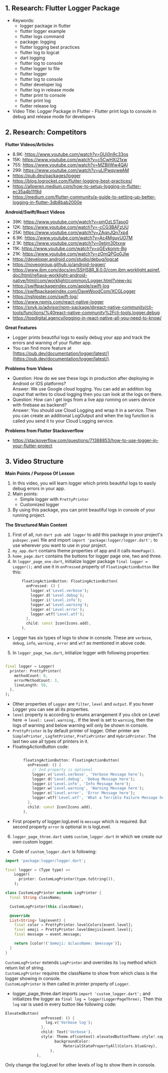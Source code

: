 ## 1. Research: Flutter Logger Package

- Keywords:
    - logger package in flutter
    - flutter logger example
    - flutter logs command
    - package: logging
    - flutter logging best practices
    - flutter log to logcat
    - dart logging
    - flutter log to console
    - flutter logger to file
    - flutter logger
    - flutter log to console
    - flutter developer log
    - flutter log in release mode
    - flutter print to console
    - flutter print log
    - flutter release log
- Video Title: Logger Package in Flutter - Flutter print logs to console in debug and release mode
  for developers

## 2. Research: Competitors

**Flutter Videos/Articles**

- 8.9K: https://www.youtube.com/watch?v=GUi0n9c33os
- 15K: https://www.youtube.com/watch?v=c5CwHXj21xw
- 755: https://www.youtube.com/watch?v=MZBIiWw4QAI
- 299: https://www.youtube.com/watch?v=uLIPwqyweAM
- https://pub.dev/packages/logger
- https://blog.logrocket.com/flutter-logging-best-practices/
- https://allperen.medium.com/how-to-setup-logging-in-flutter-ec35a4b11f8d
- https://medium.com/flutter-community/a-guide-to-setting-up-better-logging-in-flutter-3db8bab2000e

**Android/Swift/React Videos**

- 39K: https://www.youtube.com/watch?v=smOzLSTaso0
- 12K: https://www.youtube.com/watch?v=-cCG3BAFzUU
- 25K: https://www.youtube.com/watch?v=ZAqnJQn7xp4
- 6.9K: https://www.youtube.com/watch?v=Ac4MguvUO7M
- 2.1K: https://www.youtube.com/watch?v=0etjm30txxw
- 11K: https://www.youtube.com/watch?v=oGEvkonm-Bg
- 21K: https://www.youtube.com/watch?v=zOmQPGo0Jlw
- https://developer.android.com/studio/debug/logcat
- https://noveogroup.github.io/android-logger/
- https://www.ibm.com/docs/en/SSHS8R_8.0.0/com.ibm.worklight.apiref.doc/html/refjava-worklight-android-native/html/com/worklight/common/Logger.html?view=kc
- https://swiftpackageindex.com/apple/swift-log
- https://swiftpackageindex.com/DaveWoodCom/XCGLogger
- https://nshipster.com/swift-log/
- https://www.npmjs.com/react-native-logger
- https://snyk.io/advisor/npm-package/@react-native-community/cli-tools/functions/%40react-native-community%2Fcli-tools.logger.debug
- https://topdigital.agency/logging-in-react-native-all-you-need-to-know/

**Great Features**

- Logger prints beautiful logs to easily debug your app and track the errors and warning of your
  flutter app.
- You can find more feature
  at [https://pub.dev/documentation/logger/latest/](https://pub.dev/documentation/logger/latest/).

**Problems from Videos**

- Question: How do we see these logs in production after deploying in Android or IOS platforms?
  <br/> Answer: We use Google cloud logging. You can add an addition log ouput that writes to cloud
  logging then you can look at the logs on there.
- Question: How can I get logs from a live app running on users device with firebase as backend?
  <br/>Answer: You should use Cloud Logging and wrap it in a service. Then you can create an
  additional LogOutput and when the log function is called you send it to your Cloud Logging
  service.

**Problems from Flutter Stackoverflow**

- https://stackoverflow.com/questions/71388853/how-to-use-logger-in-your-flutter-project

## 3. Video Structure

**Main Points / Purpose Of Lesson**

1. In this video, you will learn logger which prints beautiful logs to easily debug errors in your
   app.
2. Main points:
    - Simple logger with `PrettyPrinter`
    - Customized logger
3. By using this package, you can print beautiful logs in console of your running project.

**The Structured Main Content**

1. First of all, run `dart pub add logger` to add this package in your project's `pubspec.yaml`
   file and import `import 'package:logger/logger.dart';` to use wherever you want to use in your
   project.
2. `my_app.dart` contains theme properties of app and it calls `HomePage()`.
3. `home_page.dart` contains the buttons for logger page one, two and three.
4. In `logger_page_one.dart`, initialize logger package `final logger = Logger();` and use it
   in `onPressed` property of `FloatingActionButton` like this:
    ```dart 
        floatingActionButton: FloatingActionButton(
          onPressed: () {
            logger.v('Level.verbose');
            logger.d('Level.debug');
            logger.i('Level.info');
            logger.w('Level.warning');
            logger.e('Level.error');
            logger.wtf('Level.wtf');
          },
          child: const Icon(Icons.add),
        ),
    ```

- Logger has six types of logs to show in console. These are `verbose`, `debug`, `info`, `warning`
  , `error` and `wtf` as mentioned in above code.

5. In `logger_page_two.dart`, initialize logger with following properties:

```dart

final logger = Logger(
  printer: PrettyPrinter(
    methodCount: 0,
    errorMethodCount: 3,
    lineLength: 50,
  ),
);
```

- Other properties of `Logger` are `filter`, `level` and `output`. If you hover Logger you can
  see all its properties.
- `level` property is according to enums arrangement if you click on Level here
  -> `level: Level.warning,`. If the level is set to `warning`, then the logs of warning and below
  warning will only be shown in console.
- `PrettyPrinter` is by default printer of logger. Other printer are `SimplePrinter`
  , `LogfmtPrinter`, `PrefixPrinter` and `HybridPrinter`. The last two use all types of printers in
  it.
- FloatingActionButton code:

```dart 

        floatingActionButton: FloatingActionButton(
          onPressed: () {
            // 2nd property is optional
            logger.v('Level.verbose', 'Verbose Message here');
            logger.d('Level.debug', 'Debug Message here');
            logger.i('Level.info', 'Info Message here');
            logger.w('Level.warning', 'Warning Message here');
            logger.e('Level.error', 'Error Message here');
            logger.wtf('Level.wtf', 'What a Terrible Failure Message here');
          },
          child: const Icon(Icons.add),
        ),
```

- First property of logger.logLevel is `message` which is required. But second property `error` is
  optional in is logLevel.

6. `logger_page_three.dart` uses `custom_logger.dart` in which we create our own custom logger.

- Code of `custom_logger.dart` is following:

```dart
import 'package:logger/logger.dart';

final logger = (Type type) =>
    Logger(
      printer: CustomLogPrinter(type.toString()),
    );

class CustomLogPrinter extends LogPrinter {
  final String className;

  CustomLogPrinter(this.className);

  @override
  List<String> log(event) {
    final color = PrettyPrinter.levelColors[event.level];
    final emoji = PrettyPrinter.levelEmojis[event.level];
    final message = event.message;

    return [color!('$emoji: $className: $message')];
  }
}

```

`CustomLogPrinter` extends `LogPrinter` and overrides its `log` method which return list of string.
<br/> `CustomLogPrinter` requires the className to show from which class is the logger showing in
console.
<br/> `CustomLogPrinter` is then called in printer property of `Logger`.

- logger_page_three.dart imports `import 'custom_logger.dart';` and initializes the logger
  as `final log = logger(LoggerPageThree);` Then this `log` var is used in every button like
  following code:

```dart 
ElevatedButton(
                onPressed: () {
                  log.v('Verbose log');
                },
                child: Text('Verbose'),
                style: Theme.of(context).elevatedButtonTheme.style?.copyWith(
                      backgroundColor:
                          MaterialStatePropertyAll(Colors.blueGrey),
                    ),
              ),
```

Only change the logLevel for other levels of log to show them in console.